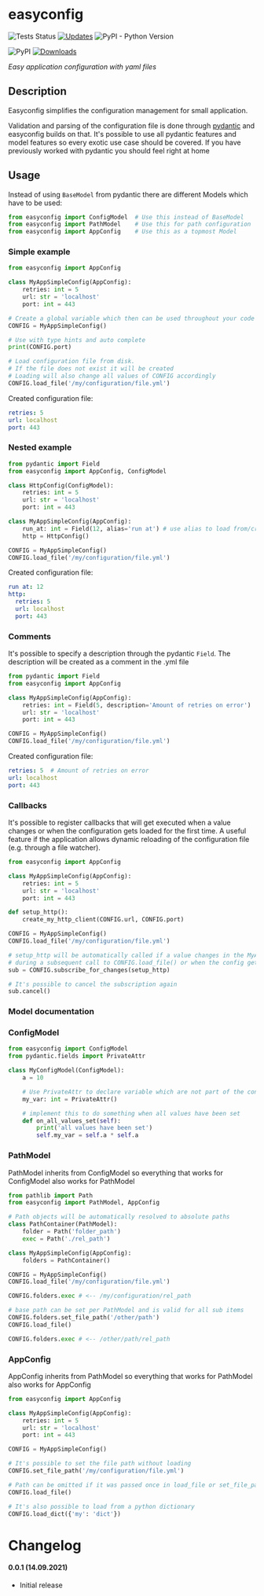 # easyconfig
![Tests Status](https://github.com/spacemanspiff2007/easyconfig/workflows/Tests/badge.svg)
[![Updates](https://pyup.io/repos/github/spacemanspiff2007/easyconfig/shield.svg)](https://pyup.io/repos/github/spacemanspiff2007/easyconfig/)
![PyPI - Python Version](https://img.shields.io/pypi/pyversions/easyconfig)

![PyPI](https://img.shields.io/pypi/v/easyconfig)
[![Downloads](https://pepy.tech/badge/easyconfig/month)](https://pepy.tech/project/easyconfig)

_Easy application configuration with yaml files_

## Description
Easyconfig simplifies the configuration management for small application.

Validation and parsing of the configuration file is done through [pydantic](https://pydantic-docs.helpmanual.io/)
and easyconfig builds on that.
It's possible to use all pydantic features and model features so every exotic use case should be covered.
If you have previously worked with pydantic you should feel right at home

## Usage
Instead of using ``BaseModel`` from pydantic there are different Models which have to be used:
```python
from easyconfig import ConfigModel  # Use this instead of BaseModel
from easyconfig import PathModel    # Use this for path configuration
from easyconfig import AppConfig    # Use this as a topmost Model
```

### Simple example
```python
from easyconfig import AppConfig

class MyAppSimpleConfig(AppConfig):
    retries: int = 5
    url: str = 'localhost'
    port: int = 443

# Create a global variable which then can be used throughout your code
CONFIG = MyAppSimpleConfig()

# Use with type hints and auto complete
print(CONFIG.port)

# Load configuration file from disk.
# If the file does not exist it will be created
# Loading will also change all values of CONFIG accordingly
CONFIG.load_file('/my/configuration/file.yml')
```
Created configuration file:
```yaml
retries: 5
url: localhost
port: 443
```

### Nested example
```python
from pydantic import Field
from easyconfig import AppConfig, ConfigModel

class HttpConfig(ConfigModel):
    retries: int = 5
    url: str = 'localhost'
    port: int = 443

class MyAppSimpleConfig(AppConfig):
    run_at: int = Field(12, alias='run at') # use alias to load from/create a different key
    http = HttpConfig()

CONFIG = MyAppSimpleConfig()
CONFIG.load_file('/my/configuration/file.yml')

```
Created configuration file:
```yaml
run at: 12
http:
  retries: 5
  url: localhost
  port: 443
```

### Comments
It's possible to specify a description through the pydantic ``Field``.
The description will be created as a comment in the .yml file
```python
from pydantic import Field
from easyconfig import AppConfig

class MyAppSimpleConfig(AppConfig):
    retries: int = Field(5, description='Amount of retries on error')
    url: str = 'localhost'
    port: int = 443

CONFIG = MyAppSimpleConfig()
CONFIG.load_file('/my/configuration/file.yml')
```
Created configuration file:
```yaml
retries: 5  # Amount of retries on error
url: localhost
port: 443
```

### Callbacks
It's possible to register callbacks that will get executed when a value changes or
when the configuration gets loaded for the first time. A useful feature if the application allows dynamic reloading
of the configuration file (e.g. through a file watcher).
```python
from easyconfig import AppConfig

class MyAppSimpleConfig(AppConfig):
    retries: int = 5
    url: str = 'localhost'
    port: int = 443

def setup_http():
    create_my_http_client(CONFIG.url, CONFIG.port)

CONFIG = MyAppSimpleConfig()
CONFIG.load_file('/my/configuration/file.yml')

# setup_http will be automatically called if a value changes in the MyAppSimpleConfig
# during a subsequent call to CONFIG.load_file() or when the config gets loaded for the first time
sub = CONFIG.subscribe_for_changes(setup_http)

# It's possible to cancel the subscription again
sub.cancel()
```

### Model documentation

### ConfigModel
```python
from easyconfig import ConfigModel
from pydantic.fields import PrivateAttr

class MyConfigModel(ConfigModel):
    a = 10

    # Use PrivateAttr to declare variable which are not part of the configuration
    my_var: int = PrivateAttr()

    # implement this to do something when all values have been set
    def on_all_values_set(self):
        print('all values have been set')
        self.my_var = self.a * self.a
```


### PathModel

PathModel inherits from ConfigModel so everything that works for ConfigModel also works for PathModel


```python
from pathlib import Path
from easyconfig import PathModel, AppConfig

# Path objects will be automatically resolved to absolute paths
class PathContainer(PathModel):
    folder = Path('folder_path')
    exec = Path('./rel_path')

class MyAppSimpleConfig(AppConfig):
    folders = PathContainer()

CONFIG = MyAppSimpleConfig()
CONFIG.load_file('/my/configuration/file.yml')

CONFIG.folders.exec # <-- /my/configuration/rel_path

# base path can be set per PathModel and is valid for all sub items
CONFIG.folders.set_file_path('/other/path')
CONFIG.load_file()

CONFIG.folders.exec # <-- /other/path/rel_path
```


### AppConfig

AppConfig inherits from PathModel so everything that works for PathModel also works for AppConfig


```python
from easyconfig import AppConfig

class MyAppSimpleConfig(AppConfig):
    retries: int = 5
    url: str = 'localhost'
    port: int = 443

CONFIG = MyAppSimpleConfig()

# It's possible to set the file path without loading
CONFIG.set_file_path('/my/configuration/file.yml')

# Path can be omitted if it was passed once in load_file or set_file_path
CONFIG.load_file()

# It's also possible to load from a python dictionary
CONFIG.load_dict({'my': 'dict'})
```



# Changelog
#### 0.0.1 (14.09.2021)
- Initial release
